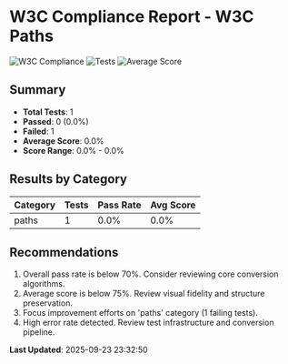 # W3C Compliance Report - W3C Paths

![W3C Compliance](https://img.shields.io/badge/W3C%20Compliance-0%-red)
![Tests](https://img.shields.io/badge/Tests-0/1-blue)
![Average Score](https://img.shields.io/badge/Average%20Score-0.0%-red)

## Summary

- **Total Tests**: 1
- **Passed**: 0 (0.0%)
- **Failed**: 1
- **Average Score**: 0.0%
- **Score Range**: 0.0% - 0.0%

## Results by Category

| Category | Tests | Pass Rate | Avg Score |
|----------|-------|-----------|-----------|
| paths | 1 | 0.0% | 0.0% |

## Recommendations

1. Overall pass rate is below 70%. Consider reviewing core conversion algorithms.
2. Average score is below 75%. Review visual fidelity and structure preservation.
3. Focus improvement efforts on 'paths' category (1 failing tests).
4. High error rate detected. Review test infrastructure and conversion pipeline.

**Last Updated**: 2025-09-23 23:32:50
